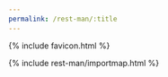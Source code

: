 ```yaml
---
permalink: /rest-man/:title
---
```

<!DOCTYPE html>
<html lang="en">
<head>
  <meta charset="UTF-8">
  <meta http-equiv="X-UA-Compatible" content="IE=edge">
  <meta name="viewport" content="width=device-width, initial-scale=1.0">
  <title>{{ page.title }}</title>

  {% include favicon.html %}

  <link rel="stylesheet" href="/css/{{ 'rest-man/post.css' | bust_css_cache }}">
  <link rel="stylesheet" href="/css/{{ 'rest-man/syntax-highlight.css' | bust_css_cache }}">
  {% include rest-man/importmap.html %}
  <script type="module" src="/js/{{ 'rest-man/post.js' | bust_js_cache }}">

  {% include custom_css.html %}

  {% seo %}
</head>

<body>

  <nav class="sidebar">
    <h1>
      <a href="/rest-man" class="rest-man">rest-man</a>
      <div class="powered-by">
        <img src="/images/logo-white.png" alt="logo" class="logo">
        RubyGems.Guide
      </div>
    </h1>
    <div class="guides">
      <a href="/rest-man/request/get" class="guide">GET</a>
      <a href="/rest-man/request/post" class="guide">POST</a>
      <a href="/rest-man/request/put" class="guide">PUT</a>
      <a href="/rest-man/request/patch" class="guide">PATCH</a>
      <a href="/rest-man/request/delete" class="guide">DELETE</a>
      <a href="/rest-man/request/options" class="guide">OPTIONS</a>
      <a href="/rest-man/request/head" class="guide">HEAD</a>
      <div class="advance">Advance</div>
      <a href="/rest-man/advance/ssl-tls" class="guide">SSL/TLS</a>
      <a href="/rest-man/advance/retry" class="guide">Retry</a>
      <a href="/rest-man/advance/timeouts" class="guide">Timeouts</a>
      <a href="/rest-man/advance/proxy" class="guide">Proxy</a>
      <a href="/rest-man/advance/redirection" class="guide">Redirection</a>
      <a href="/rest-man/advance/exception" class="guide">Exception</a>
      <a href="/rest-man/advance/logging" class="guide">Logging</a>
      <a href="/rest-man/advance/streaming" class="guide">Streaming</a>
    </div>
    <div class="footer">
      <a href="https://twitter.com/hoppergeegee" target="_blank" class="twitter">
        <img src="/images/social/twitter.png" alt="twitter">
      </a>
      <a href="https://github.com/rubygemsguide/rubygemsguide" target="_blank" class="github">
        <img src="/images/social/github.png" alt="github">
      </a>
    </div>
  </nav>

  <main>
    {{ content }}
  </main>

  {% include analytics.html %}

</body>

</html>

